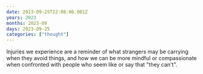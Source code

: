 ```yaml
---
date: 2023-09-25T22:08:06.001Z
years: 2023
months: 2023-09
days: 2023-09-25
categories: ["thought"]
---
```

Injuries we experience are a reminder of what strangers may be carrying when they avoid things, and how we can be more mindful or compassionate when confronted with people who seem like or say that "they can't".
